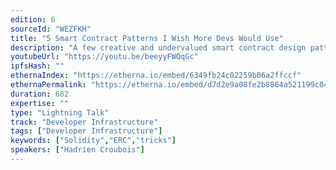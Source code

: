 ```yaml
---
edition: 6
sourceId: "WEZFKH"
title: "5 Smart Contract Patterns I Wish More Devs Would Use"
description: "A few creative and undervalued smart contract design patterns that could help you build more effectivelly."
youtubeUrl: "https://youtu.be/beeyyFWQqGc"
ipfsHash: ""
ethernaIndex: "https://etherna.io/embed/6349fb24c02259b06a2ffccf"
ethernaPermalink: "https://etherna.io/embed/d7d2e9a08fe2b8864a521199c043020b5b10a9b1a73382800b58a6c3ca70a964"
duration: 682
expertise: ""
type: "Lightning Talk"
track: "Developer Infrastructure"
tags: ["Developer Infrastructure"]
keywords: ["Solidity","ERC","tricks"]
speakers: ["Hadrien Croubois"]
---
```

